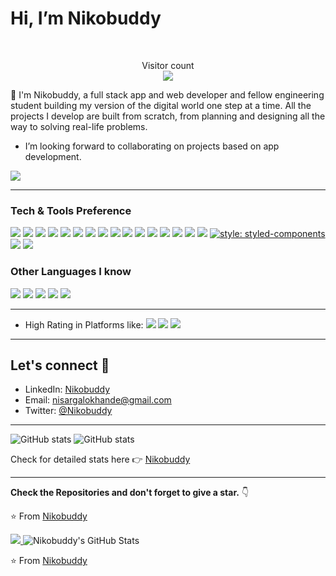 # Hi, I’m Nikobuddy

<br/>
<p align="center"> 
  Visitor count<br>
  <img src="https://profile-counter.glitch.me/nikobuddy/count.svg" />
</p>



👀 I'm Nikobuddy, a full stack app and web developer and fellow engineering student building my version of the digital world one step at a time. All the projects I develop are built from scratch, from planning and designing all the way to solving real-life problems.

- I’m looking forward to collaborating on projects based on app development.

<img src="https://img.shields.io/github/followers/nikobuddy?label=Follow" style="float:left, margin-right:10px" />

---

### Tech & Tools Preference

<img src = "https://img.shields.io/badge/-HTML5-E34F26?style=flat&logo=html5&logoColor=white"> <img src = "https://img.shields.io/badge/-CSS3-1572B6?style=flat&logo=css3&logoColor=white">
<img src="https://img.shields.io/badge/-JavaScript-eed718?style=flat&logo=javascript&logoColor=ffffff">
<img src="https://img.shields.io/badge/-Sass-cc6699?style=flat&logo=sass&logoColor=ffffff">
<img src="https://img.shields.io/badge/-React-000000?style=flat&logo=react&logoColor=00c8ff">
<img src="https://img.shields.io/badge/-MongoDB-4DB33D?style=flat&logo=mongodb&logoColor=FFFFFF">
<img src="https://img.shields.io/badge/-MySQL-F29111?style=flat&logo=mysql&logoColor=FFFFFF">
<img src="https://img.shields.io/badge/-Node.js-3C873A?style=flat&logo=Node.js&logoColor=white">
<img src="https://img.shields.io/badge/-Firebase-FFA611?style=flat&logo=firebase&logoColor=FFFFFF">
<img src="http://img.shields.io/badge/-Google%20Cloud%20Platform-4285F4?style=flat&logo=google%20cloud&logoColor=white">
<img src="https://img.shields.io/badge/-Progressive Web Apps-5A0FC8?style=flat">
<img src="http://img.shields.io/badge/-Git-F1502F?style=flat&logo=git&logoColor=FFFFFF">
<img src="http://img.shields.io/badge/-Github-000000?style=flat&logo=github&logoColor=FFFFFF">
<img src="http://img.shields.io/badge/-VS%20Code-007ACC?style=flat&logo=visual%20studio%20code&logoColor=white">
<img src="http://img.shields.io/badge/-Heroku-430098?style=flat&logo=heroku&logoColor=white">
<img src="http://img.shields.io/badge/-Vercel-black?style=flat&logo=vercel&logoColor=white">
[![style: styled-components](https://img.shields.io/badge/style-%F0%9F%92%85%20styled--components-orange.svg?colorB=daa357&colorA=db748e)](https://github.com/styled-components/styled-components)
<img src ="https://img.shields.io/badge/Express.js-000000?style=for-the-badge&logo=express&logoColor=white">
<img src="https://img.shields.io/badge/Material%20UI-007FFF?style=for-the-badge&logo=mui&logoColor=white">

### Other Languages I know

<img src="http://img.shields.io/badge/-Java-F89820?style=flat&logo=java&logoColor=white"> 
<img src="https://img.shields.io/badge/-C%20&%20C++-659ad2?style=flat&logo=c%2B%2B&logoColor=ffffff"> 
<img src="https://img.shields.io/badge/-Python-black?style=flat&logo=python&logoColor=white"> 
<img src ="https://img.shields.io/badge/Dart-0175C2?style=for-the-badge&logo=dart&logoColor=white">
<img src="https://img.shields.io/badge/Kotlin-0095D5?&style=for-the-badge&logo=kotlin&logoColor=white">

---

- High Rating in Platforms like:
  <img src="https://img.shields.io/badge/Codechef-%23B92B27.svg?&style=for-the-badge&logo=Codechef&logoColor=white">
  <img src="https://img.shields.io/badge/-Hackerrank-2EC866?style=for-the-badge&logo=HackerRank&logoColor=white">
  <img src="https://img.shields.io/badge/-LeetCode-FFA116?style=for-the-badge&logo=LeetCode&logoColor=black">

---

## Let's connect :speech_balloon:

- LinkedIn: [Nikobuddy](https://www.linkedin.com/in/nslokhande/)
- Email: nisargalokhande@gmail.com
- Twitter: [@Nikobuddy](https://x.com/lokhandenisarga?lang=en)

---

![GitHub stats](https://github-readme-stats.vercel.app/api?username=nikobuddy&show_icons=true&hide_border=true)
![GitHub stats](https://github-readme-streak-stats.herokuapp.com/?user=nikobuddy)

Check for detailed stats here :point_right: [Nikobuddy](https://nikobuddy.io/omkar273)

---

**Check the Repositories and don't forget to give a star.** 👇

:star: From [Nikobuddy](https://github.com/nikobuddy)

<a href="https://github.com/nikobuddy">
  <img src="https://github-readme-stats.vercel.app/api/top-langs/?username=nikobuddy&theme=radical&hide=glsl,python" />
</a>

<img src="https://github-readme-stats.vercel.app/api?username=nikobuddy&&show_icons=true&theme=radical&line_height=27&v=5" alt="Nikobuddy's GitHub Stats" />

⭐️ From [Nikobuddy](https://github.com/nikobuddy)
